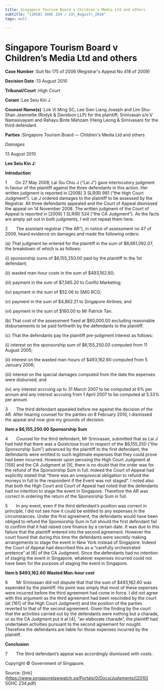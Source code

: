 ```yaml
---
title: Singapore Tourism Board v Children’s Media Ltd and others
subtitle: "[2010] SGHC 234 / 13\_August\_2010"
tags: null

---
```

# Singapore Tourism Board v Children’s Media Ltd and others 



**Case Number** :Suit No 175 of 2006 (Registrar's Appeal No 418 of 2009) 

**Decision Date** :13 August 2010 

**Tribunal/Court** :High Court 

**Coram** :Lee Seiu Kin J 

**Counsel Name(s)** :Lok Vi Ming SC, Lee Sien Liang Joseph and Lim Shu-Shan Jeannette (Rodyk & Davidson LLP) for the plaintiff; Srinivasan s/o V Namasivayam and Rahayu Binte Mahzam (Heng Leong & Srinivasan) for the third defendant. 

**Parties** :Singapore Tourism Board — Children's Media Ltd and others 

_Damages_ 

13 August 2010 

**Lee Seiu Kin J:** 

**Introduction** 

1       On 27 May 2008, Lai Siu Chiu J (“Lai J”) gave interlocutory judgment in favour of the plaintiff against the three defendants in this action. Her written judgment is reported in [2008] 3 SLR(R) 981 (“the High Court Judgment”). Lai J ordered damages to the plaintiff to be assessed by the Registrar. All three defendants appealed and the Court of Appeal dismissed the appeal on 14 November 2008. The written judgment of the Court of Appeal is reported in [2009] 1 SLR(R) 524 (“the CA Judgment”). As the facts are amply set out in both judgments, I will not repeat them here. 

2       The assistant registrar (“the AR”), in notice of assessment no 47 of 2009, heard evidence on damages and made the following orders: 

 (a) That judgment be entered for the plaintiff in the sum of $6,661,092.07, the breakdown of which is as follows: 

 (i) sponsorship sums of $6,155,250.00 paid by the plaintiff to the 1st defendant; 

 (ii) wasted man-hour costs in the sum of $493,162.60; 

 (iii) payment in the sum of $7,585.20 to Conflo Marketing; 

 (iv) payment in the sum of $52.06 to SMG RCG; 

 (v) payment in the sum of $4,882.21 to Singapore Airlines; and 

 (vi) payment in the sum of $160.00 to Mr Patrick Tan. 

 (b) That cost of the assessment fixed at $60,000.00 excluding reasonable disbursements to be paid forthwith by the defendants to the plaintiff. 


 (c) That the defendants pay the plaintiff pre-judgment interest as follows: 

 (i) interest on the sponsorship sum of $6,155,250.00 computed from 11 August 2005; 

 (ii) interest on the wasted man-hours of $493,162.60 computed from 5 January 2006; 

 (iii) interest on the special damages computed from the date the expenses were disbursed; and 

 (iv) any interest accruing up to 31 March 2007 to be computed at 6% per annum and any interest accruing from 1 April 2007 to be computed at 5.33% per annum. 

3       The third defendant appealed before me against the decision of the AR. After hearing counsel for the parties on 8 February 2010, I dismissed the appeal and now give my grounds of decision. 

**Item a $6,155,250.00 Sponsorship Sum** 

4       Counsel for the third defendant, Mr Srinivasan, submitted that as Lai J had held that there was a Quistclose trust in respect of the $6,155,250 (“the Sponsorship Sum”) advanced by the plaintiff to the first defendant, the defendants were entitled to such legitimate expenses that they could prove had been incurred. However upon perusing the High Court Judgment at [158] and the CA Judgment at [9], there is no doubt that the order was for the refund of the Sponsorship Sum in full. Indeed the Court of Appeal had explicitly stated that “there was an unequivocal obligation to refund the moneys in full to the respondent if the Event was not staged”. I noted also that both the High Court and Court of Appeal had noted that the defendants had no intention to stage the event in Singapore. Therefore the AR was correct in ordering the return of the Sponsorship Sum in full. 

5       In any event, even if the third defendant’s position was correct in principle, I did not see how it could be entitled to any expenses in the circumstances. Under the first agreement, the defendants would have been obliged to refund the Sponsorship Sum in full should the first defendant fail to confirm that it had raised core finance by a certain date. It was due to this failure that the plaintiff entered into the second agreement. However the court found that during this time the defendants were secretly making arrangements to stage the event in New York instead of Singapore. Indeed the Court of Appeal had described this as a “carefully orchestrated pretence” at [6] of the CA Judgment. Since the defendants had no intention of staging the event in Singapore, whatever expenses incurred could not have been for the purpose of staging the event in Singapore. 

**Item b $493,162.60 Wasted Man-hour cost** 

6       Mr Srinivasan did not dispute that that the sum of $493,162.60 was expended by the plaintiff. His point was simply that most of these expenses were incurred before the third agreement had come in force. I did not agree with this argument as the third agreement had been rescinded by the court (at [161] of the High Court Judgment) and the position of the parties reverted to that of the second agreement. Given the finding by the court that the activities carried out by the defendants were nothing but a charade, or as the CA Judgment put it at [4], “an elaborate charade”, the plaintiff had undertaken activities pursuant to the second agreement for nought. Therefore the defendants are liable for those expenses incurred by the plaintiff. 

**Conclusion** 

7       The third defendant’s appeal was accordingly dismissed with costs. 


Copyright © Government of Singapore. 


Source: [link](https://www.singaporelawwatch.sg/Portals/0/Docs/Judgments/[2010] SGHC 234.pdf)
